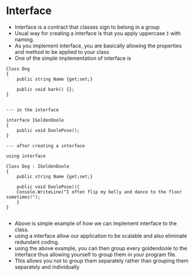 # Interface

- Interface is a contract that classes sign to belong in a group
- Usual way for creating a interface is that you apply uppercase `I` with naming. 
- As you implement interface, you are basically allowing the properties and method to be applied to your class 
- One of the simple implementation of interface is 

```
Class Dog
{
    public string Name {get;set;}

    public void bark() {};
}


--- in the interface

interface IGoldenDoole
{
    public void DoolePose();
}

--- after creating a interface

using interface

Class Dog : IGoldenDoole
{
    public string Name {get;set;}

    public void DoolePose(){
    Console.WriteLine("I often flip my belly and dance to the floor sometimes!");
    }
}


```
- Above is simple example of how we can implement interface to the class.
- using a interface allow our application to be scalable and also eliminate redundant coding.
- using the above example, you can then group every goldendoole to the interface thus allowing yourself to group them in your program file. 
- This allows you not to group them separately rather than grouping them separately and individually